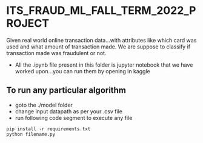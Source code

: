 # ITS_FRAUD_ML_FALL_TERM_2022_PROJECT
Given real world online transaction data...with attributes like which card was used and what amount of transaction made. We are suppose to classify if transaction made was fraudulent or not.

- All the .ipynb file present in this folder is jupyter notebook that we have worked upon...you can run them by opening in kaggle

## To run any particular algorithm
- goto the ./model folder
- change input datapath as per your .csv file
- run following code segment to execute any file
```
pip install -r requirements.txt
python filename.py
```
